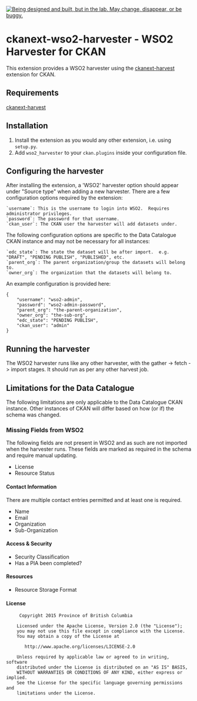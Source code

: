 <a rel="Exploration" href="https://github.com/BCDevExchange/docs/blob/master/discussion/projectstates.md"><img alt="Being designed and built, but in the lab. May change, disappear, or be buggy." style="border-width:0" src="http://bcdevexchange.org/badge/2.svg" title="Being designed and built, but in the lab. May change, disappear, or be buggy." /></a>

ckanext-wso2-harvester - WSO2 Harvester for CKAN
================================================

This extension provides a WSO2 harvester using the [ckanext-harvest](https://github.com/ckan/ckanext-harvest) extension for CKAN.

Requirements
------------

[ckanext-harvest](https://github.com/ckan/ckanext-harvest)


Installation
------------

1. Install the extension as you would any other extension, i.e. using `setup.py`.
2. Add `wso2_harvester` to your `ckan.plugins` inside your configuration file.

Configuring the harvester
-------------------------

After installing the extension, a 'WSO2' harvester option should appear under "Source type" when adding a new harvester.  There are a few configuration options required by the extension:

    `username`: This is the username to login into WSO2.  Requires administrator privileges.
    `password`: The password for that username.
    `ckan_user`: The CKAN user the harvester will add datasets under.

The following configuration options are specific to the Data Catalogue CKAN instance and may not be necessary for all instances:

    `edc_state`: The state the dataset will be after import.  e.g. "DRAFT", "PENDING PUBLISH", "PUBLISHED", etc.
    `parent_org`: The parent organization/group the datasets will belong to.
    `owner_org`: The organization that the datasets will belong to.

An example configuration is provided here:

```
{
    "username": "wso2-admin",
    "password": "wso2-admin-password",
    "parent_org": "the-parent-organization",
    "owner_org": "the-sub-org",
    "edc_state": "PENDING PUBLISH",
    "ckan_user": "admin"
}
```

Running the harvester
---------------------

The WSO2 harvester runs like any other harvester, with the gather -> fetch -> import stages.  It should run as per any other harvest job.

Limitations for the Data Catalogue
----------------------------------

The following limitations are only applicable to the Data Catalogue CKAN instance.  Other instances of CKAN will differ based on how (or if) the schema was changed.

### Missing Fields from WSO2

The following fields are not present in WSO2 and as such are not imported when the harvester runs.  These fields are marked as required in the schema and require manual updating.

- License
- Resource Status

#### Contact Information

There are multiple contact entries permitted and at least one is required.

- Name
- Email
- Organization
- Sub-Organization

#### Access & Security

- Security Classification
- Has a PIA been completed?

#### Resources

- Resource Storage Format

#### License
```
     Copyright 2015 Province of British Columbia

    Licensed under the Apache License, Version 2.0 (the "License");
    you may not use this file except in compliance with the License.
    You may obtain a copy of the License at

       http://www.apache.org/licenses/LICENSE-2.0

    Unless required by applicable law or agreed to in writing, software
    distributed under the License is distributed on an "AS IS" BASIS,
    WITHOUT WARRANTIES OR CONDITIONS OF ANY KIND, either express or implied.
    See the License for the specific language governing permissions and
    limitations under the License.
```
